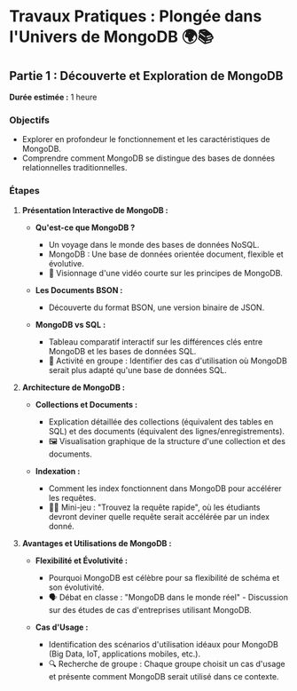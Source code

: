 # Travaux Pratiques : Plongée dans l'Univers de MongoDB 🌍📚

## Partie 1 : Découverte et Exploration de MongoDB
**Durée estimée :** 1 heure

### Objectifs
- Explorer en profondeur le fonctionnement et les caractéristiques de MongoDB.
- Comprendre comment MongoDB se distingue des bases de données relationnelles traditionnelles.

### Étapes
1. **Présentation Interactive de MongoDB :**
   - **Qu'est-ce que MongoDB ?** 
     - Un voyage dans le monde des bases de données NoSQL.
     - MongoDB : Une base de données orientée document, flexible et évolutive.
     - 🎥 Visionnage d'une vidéo courte sur les principes de MongoDB.

   - **Les Documents BSON :**
     - Découverte du format BSON, une version binaire de JSON.

   - **MongoDB vs SQL :**
     - Tableau comparatif interactif sur les différences clés entre MongoDB et les bases de données SQL.
     - 🧩 Activité en groupe : Identifier des cas d'utilisation où MongoDB serait plus adapté qu'une base de données SQL.

2. **Architecture de MongoDB :**
   - **Collections et Documents :**
     - Explication détaillée des collections (équivalent des tables en SQL) et des documents (équivalent des lignes/enregistrements).
     - 🖼️ Visualisation graphique de la structure d'une collection et des documents.

   - **Indexation :**
     - Comment les index fonctionnent dans MongoDB pour accélérer les requêtes.
     - 🕵️‍♂️ Mini-jeu : "Trouvez la requête rapide", où les étudiants devront deviner quelle requête serait accélérée par un index donné.

3. **Avantages et Utilisations de MongoDB :**
   - **Flexibilité et Évolutivité :**
     - Pourquoi MongoDB est célèbre pour sa flexibilité de schéma et son évolutivité.
     - 🗣️ Débat en classe : "MongoDB dans le monde réel" - Discussion sur des études de cas d'entreprises utilisant MongoDB.

   - **Cas d'Usage :**
     - Identification des scénarios d'utilisation idéaux pour MongoDB (Big Data, IoT, applications mobiles, etc.).
     - 🔍 Recherche de groupe : Chaque groupe choisit un cas d'usage et présente comment MongoDB serait utilisé dans ce contexte.
